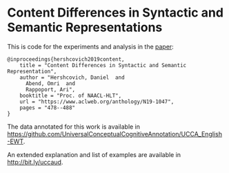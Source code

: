 # Content Differences in Syntactic and Semantic Representations

This is code for the experiments and analysis in the [paper](https://www.aclweb.org/anthology/N19-1047):
```
@inproceedings{hershcovich2019content,
    title = "Content Differences in Syntactic and Semantic Representation",
    author = "Hershcovich, Daniel  and
      Abend, Omri  and
      Rappoport, Ari",
    booktitle = "Proc. of NAACL-HLT",
    url = "https://www.aclweb.org/anthology/N19-1047",
    pages = "478--488"
}
```

The data annotated for this work is available in https://github.com/UniversalConceptualCognitiveAnnotation/UCCA_English-EWT.

An extended explanation and list of examples are available in http://bit.ly/uccaud.
